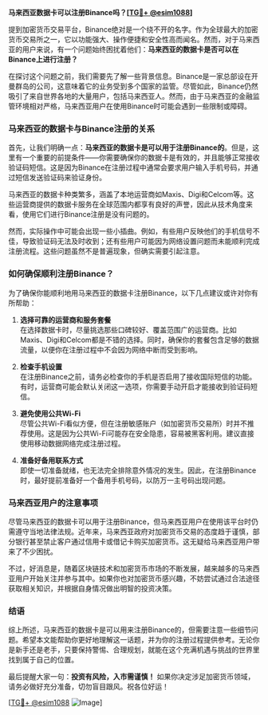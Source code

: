 **马来西亚数据卡可以注册Binance吗？[[TG💪+ @esim1088](https://t.me/s/esim1088)]**

提到加密货币交易平台，Binance绝对是一个绕不开的名字。作为全球最大的加密货币交易所之一，它以功能强大、操作便捷和安全性高而闻名。然而，对于马来西亚的用户来说，有一个问题始终困扰着他们：**马来西亚的数据卡是否可以在Binance上进行注册？**

在探讨这个问题之前，我们需要先了解一些背景信息。Binance是一家总部设在开曼群岛的公司，这意味着它的业务受到多个国家的监管。尽管如此，Binance仍然吸引了来自世界各地的大量用户，包括马来西亚人。然而，由于马来西亚的金融监管环境相对严格，马来西亚用户在使用Binance时可能会遇到一些限制或障碍。

### 马来西亚的数据卡与Binance注册的关系

首先，让我们明确一点：**马来西亚的数据卡是可以用于注册Binance的**。但是，这里有一个重要的前提条件——你需要确保你的数据卡是有效的，并且能够正常接收验证码短信。这是因为Binance在注册过程中通常会要求用户输入手机号码，并通过短信发送验证码来验证身份。

马来西亚的数据卡种类繁多，涵盖了本地运营商如Maxis、Digi和Celcom等。这些运营商提供的数据卡服务在全球范围内都享有良好的声誉，因此从技术角度来看，使用它们进行Binance注册是没有问题的。

然而，实际操作中可能会出现一些小插曲。例如，有些用户反映他们的手机信号不佳，导致验证码无法及时收到；还有些用户可能因为网络设置问题而未能顺利完成注册流程。这些问题虽然不是普遍现象，但确实需要引起注意。

### 如何确保顺利注册Binance？

为了确保你能顺利地用马来西亚的数据卡注册Binance，以下几点建议或许对你有所帮助：

1. **选择可靠的运营商和服务套餐**  
   在选择数据卡时，尽量挑选那些口碑较好、覆盖范围广的运营商。比如Maxis、Digi和Celcom都是不错的选择。同时，确保你的套餐包含足够的数据流量，以便你在注册过程中不会因为网络中断而受到影响。

2. **检查手机设置**  
   在注册Binance之前，请务必检查你的手机是否启用了接收国际短信的功能。有时，运营商可能会默认关闭这一选项，你需要手动开启才能接收到验证码短信。

3. **避免使用公共Wi-Fi**  
   尽管公共Wi-Fi看似方便，但在注册敏感账户（如加密货币交易所）时并不推荐使用。这是因为公共Wi-Fi可能存在安全隐患，容易被黑客利用。建议直接使用移动数据网络完成注册过程。

4. **准备好备用联系方式**  
   即使一切准备就绪，也无法完全排除意外情况的发生。因此，在注册Binance时，最好提前准备好一个备用手机号码，以防万一主号码出现问题。

### 马来西亚用户的注意事项

尽管马来西亚的数据卡可以用于注册Binance，但马来西亚用户在使用该平台时仍需遵守当地法律法规。近年来，马来西亚政府对加密货币交易的态度趋于谨慎，部分银行甚至禁止客户通过信用卡或借记卡购买加密货币。这无疑给马来西亚用户带来了不少困扰。

不过，好消息是，随着区块链技术和加密货币市场的不断发展，越来越多的马来西亚用户开始关注并参与其中。如果你也对加密货币感兴趣，不妨尝试通过合法途径获取相关知识，并根据自身情况做出明智的投资决策。

### 结语

综上所述，马来西亚的数据卡是可以用来注册Binance的，但需要注意一些细节问题。希望本文能帮助你更好地理解这一话题，并为你的注册过程提供参考。无论你是新手还是老手，只要保持警惕、合理规划，就能在这个充满机遇与挑战的世界里找到属于自己的位置。

最后提醒大家一句：**投资有风险，入市需谨慎！** 如果你决定涉足加密货币领域，请务必做好充分准备，切勿盲目跟风。祝各位好运！

[[TG💪+ @esim1088](https://t.me/s/esim1088) ![Image](https://i.postimg.cc/4NQfJmqS/Snipaste-2025-05-13-00-14-12.png)]